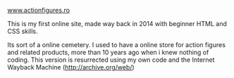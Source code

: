 www.actionfigures.ro

This is my first online site, made way back in 2014 with beginner HTML and CSS skills.

Its sort of a online cemetery. I used to have a online store for action figures and related products, more than 10 years ago when i knew nothing of coding. This version is resurrected using my own code and the Internet Wayback Machine (http://archive.org/web/)

